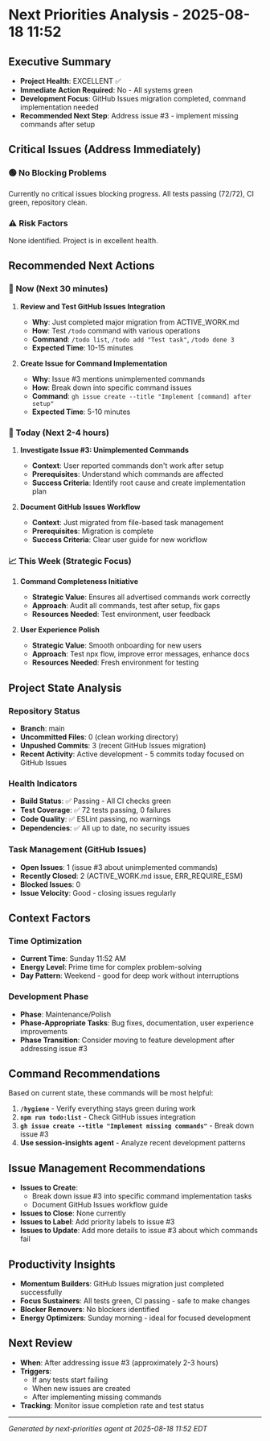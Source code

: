 # Next Priorities Analysis - 2025-08-18 11:52

## Executive Summary
- **Project Health**: EXCELLENT ✅
- **Immediate Action Required**: No - All systems green
- **Development Focus**: GitHub Issues migration completed, command implementation needed
- **Recommended Next Step**: Address issue #3 - implement missing commands after setup

## Critical Issues (Address Immediately)
### 🟢 No Blocking Problems
Currently no critical issues blocking progress. All tests passing (72/72), CI green, repository clean.

### ⚠️ Risk Factors
None identified. Project is in excellent health.

## Recommended Next Actions

### 🎯 Now (Next 30 minutes)
1. **Review and Test GitHub Issues Integration**
   - **Why**: Just completed major migration from ACTIVE_WORK.md
   - **How**: Test `/todo` command with various operations
   - **Command**: `/todo list`, `/todo add "Test task"`, `/todo done 3`
   - **Expected Time**: 10-15 minutes

2. **Create Issue for Command Implementation**
   - **Why**: Issue #3 mentions unimplemented commands
   - **How**: Break down into specific command issues
   - **Command**: `gh issue create --title "Implement [command] after setup"`
   - **Expected Time**: 5-10 minutes

### 📅 Today (Next 2-4 hours)
1. **Investigate Issue #3: Unimplemented Commands**
   - **Context**: User reported commands don't work after setup
   - **Prerequisites**: Understand which commands are affected
   - **Success Criteria**: Identify root cause and create implementation plan

2. **Document GitHub Issues Workflow**
   - **Context**: Just migrated from file-based task management
   - **Prerequisites**: Migration is complete
   - **Success Criteria**: Clear user guide for new workflow

### 📈 This Week (Strategic Focus)
1. **Command Completeness Initiative**
   - **Strategic Value**: Ensures all advertised commands work correctly
   - **Approach**: Audit all commands, test after setup, fix gaps
   - **Resources Needed**: Test environment, user feedback

2. **User Experience Polish**
   - **Strategic Value**: Smooth onboarding for new users
   - **Approach**: Test npx flow, improve error messages, enhance docs
   - **Resources Needed**: Fresh environment for testing

## Project State Analysis

### Repository Status
- **Branch**: main
- **Uncommitted Files**: 0 (clean working directory)
- **Unpushed Commits**: 3 (recent GitHub Issues migration)
- **Recent Activity**: Active development - 5 commits today focused on GitHub Issues

### Health Indicators
- **Build Status**: ✅ Passing - All CI checks green
- **Test Coverage**: ✅ 72 tests passing, 0 failures
- **Code Quality**: ✅ ESLint passing, no warnings
- **Dependencies**: ✅ All up to date, no security issues

### Task Management (GitHub Issues)
- **Open Issues**: 1 (issue #3 about unimplemented commands)
- **Recently Closed**: 2 (ACTIVE_WORK.md issue, ERR_REQUIRE_ESM)
- **Blocked Issues**: 0
- **Issue Velocity**: Good - closing issues regularly

## Context Factors

### Time Optimization
- **Current Time**: Sunday 11:52 AM
- **Energy Level**: Prime time for complex problem-solving
- **Day Pattern**: Weekend - good for deep work without interruptions

### Development Phase
- **Phase**: Maintenance/Polish
- **Phase-Appropriate Tasks**: Bug fixes, documentation, user experience improvements
- **Phase Transition**: Consider moving to feature development after addressing issue #3

## Command Recommendations
Based on current state, these commands will be most helpful:

1. **`/hygiene`** - Verify everything stays green during work
2. **`npm run todo:list`** - Check GitHub issues integration
3. **`gh issue create --title "Implement missing commands"`** - Break down issue #3
4. **Use session-insights agent** - Analyze recent development patterns

## Issue Management Recommendations
- **Issues to Create**: 
  - Break down issue #3 into specific command implementation tasks
  - Document GitHub Issues workflow guide
- **Issues to Close**: None currently
- **Issues to Label**: Add priority labels to issue #3
- **Issues to Update**: Add more details to issue #3 about which commands fail

## Productivity Insights
- **Momentum Builders**: GitHub Issues migration just completed successfully
- **Focus Sustainers**: All tests green, CI passing - safe to make changes
- **Blocker Removers**: No blockers identified
- **Energy Optimizers**: Sunday morning - ideal for focused development

## Next Review
- **When**: After addressing issue #3 (approximately 2-3 hours)
- **Triggers**: 
  - If any tests start failing
  - When new issues are created
  - After implementing missing commands
- **Tracking**: Monitor issue completion rate and test status

---
*Generated by next-priorities agent at 2025-08-18 11:52 EDT*